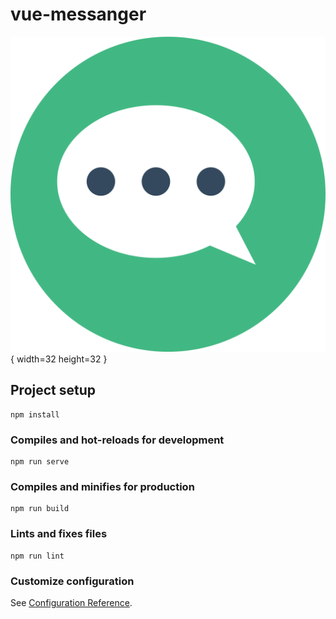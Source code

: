 # vue-messanger

![Chat Conversation Icon](https://raw.githubusercontent.com/ioborin22/messenger-vue/99d6fac28500234d37a4d2acd968177d56eb0e04/public/messenger-vue/chat-conversation-svgrepo-com.svg){ width=32 height=32 }

## Project setup
```
npm install
```

### Compiles and hot-reloads for development
```
npm run serve
```

### Compiles and minifies for production
```
npm run build
```

### Lints and fixes files
```
npm run lint
```

### Customize configuration
See [Configuration Reference](https://cli.vuejs.org/config/).
